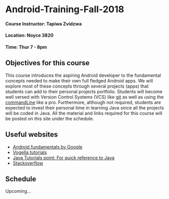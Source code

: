 # Android-Training-Fall-2018

#### Course Instructor: Tapiwa Zvidzwa
#### Location: Noyce 3820
#### Time: Thur 7 - 8pm

## Objectives for this course
This course introduces the aspiring Android developer to the fundamental concepts needed to make their own full fledged Android apps. We will explore most of these concepts through several projects (apps) that students can add to their personal projects portfolio. Students will become well versed with Version Control Systems (VCS) like [git](https://www.learnenough.com/git-tutorial) as well as using the [commandLine](https://www.learnenough.com/command-line-tutorial) like a pro. Furthermore, although not required, students are expected to invest their personal time in learning Java since all the projects will be coded in Java. All the material and links required for this course will be posted on this site under the schedule.

## Useful websites
- [Android fundamentals by Google](https://developer.android.com/courses/fundamentals-training/toc-v2)
- [Vogella tutorials](http://www.vogella.com/tutorials/android.html)
- [Java Tutorials point: For quick reference to Java](https://www.tutorialspoint.com/java/)
- [Stackoverflow](https://stackoverflow.com/)

## Schedule
Upcoming...


